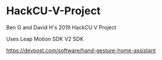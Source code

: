 # HackCU-V-Project

Ben G and David H's 2019 HackCU V Project

Uses Leap Motion SDK V2 SDK

https://devpost.com/software/hand-gesture-home-assistant
